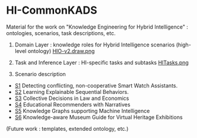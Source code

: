 # HI-CommonKADS
Material for the work on "Knowledge Engineering for Hybrid Intelligence" : ontologies, scenarios, task descriptions, etc. 

1. Domain Layer : knowledge roles for Hybrid Intelligence scenarios (high-level ontology)  [HIO-v2.draw.png](HIO-v2.drawio.png)

2. Task and Inference Layer : HI-specific tasks and subtasks [HITasks.png](HITasks.png)

3. Scenario description
- [S1](S1.png) Detecting conflicting, non-cooperative Smart Watch Assistants.
- [S2](S2.png) Learning Explainable Sequential Behaviors.
- [S3](S3.png) Collective Decisions in Law and Economics
- [S4](S4.png) Educational Recommenders with Narratives
- [S5](S5.png) Knowledge Graphs supporting Machine Intelligence
- [S6](S6.png) Knowledge-aware Museum Guide for Virtual Heritage Exhibitions

(Future work : templates, extended ontology, etc.)
